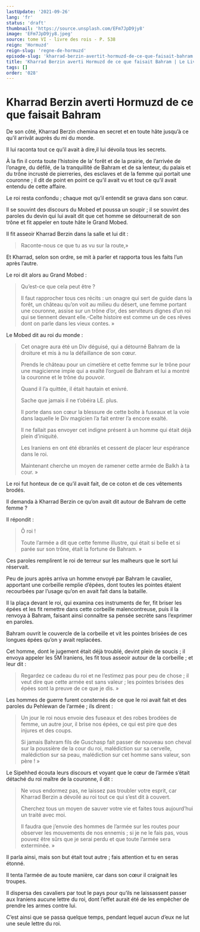 ```yaml
---
lastUpdate: '2021-09-26'
lang: 'fr'
status: 'draft'
thumbnail: 'https://source.unsplash.com/EFm7JpD9jy8'
image: 'EFm7JpD9jy8.jpeg'
source: tome VI - livre des rois - P. 538
reign: 'Hormuzd'
reign-slug: 'regne-de-hormuzd'
episode-slug: 'kharrad-berzin-avertit-hormuzd-de-ce-que-faisait-bahram'
title: 'Kharrad Berzin averti Hormuzd de ce que faisait Bahram | Le Livre des Rois | Shâhnâmeh'
tags: []
order: '028'
---
```


<!-- LTeX: language=fr -->

# Kharrad Berzin averti Hormuzd de ce que faisait Bahram

De son côté, Kharrad Berzin chemina en secret et en toute hâte jusqu’à ce qu’il arrivât auprès du mi du monde.

Il lui raconta tout ce qu’il avait à dire,il lui dévoila tous les secrets.

À la fin il conta toute l’histoire de la’ forêt et de la prairie, de l’arrivée de l’onagre, du défilé, de la tranquillité de Bahram et de sa lenteur, du palais et du trône incrusté de pierreries, des esclaves et de la femme qui portait une couronne ; il dit de point en point ce qu’il avait vu et tout ce qu’il avait entendu de cette affaire.

Le roi resta confondu ; chaque mot qu’il entendit se grava dans son cœur.

Il se souvint des discours du Mobed et poussa un soupir ; il se souvint des paroles du devin qui lui avait dit que cet homme se détournerait de son trône et fit appeler en toute hâte le Grand Mobed.

Il fit asseoir Kharrad Berzin dans la salle et lui dit :

> Raconte-nous ce que tu as vu sur la route,»

Et Kharrad, selon son ordre, se mit à parler et rapporta tous les faits l’un après l’autre.

Le roi dit alors au Grand Mobed :

> Qu’est-ce que cela peut être ?
>
> Il faut rapprocher tous ces récits : un onagre qui sert de guide dans la forêt, un château qu’on voit au milieu du désert, une femme portant une couronne, assise sur un trône d’or, des serviteurs dignes d’un roi qui se tiennent devant elle.-Celte histoire est comme un de ces rêves dont on parle dans les vieux contes. »

Le Mobed dit au roi du monde :

> Cet onagre aura été un Div déguisé, qui a détourné Bahram de la droiture et mis à nu la défaillance de son cœur.
>
> Prends le château pour un cimetière et cette femme sur le trône pour une magicienne impie qui a exalté l’orgueil de Bahram et lui a montré la couronne et le trône du pouvoir.
>
> Quand il l’a quittée, il était hautain et enivré.
>
> Sache que jamais il ne t’obéira LE. plus.
>
> Il porte dans son cœur la blessure de cette boîte à fuseaux et la voie dans laquelle le Div magicien l’a fait entrer l’a encore exalté.
>
> Il ne fallait pas envoyer cet indigne présent à un homme qui était déjà plein d’iniquité.
>
> Les Iraniens en ont été ébranlés et cessent de placer leur espérance dans le roi.
>
> Maintenant cherche un moyen de ramener cette armée de Balkh à ta cour. »

Le roi fut honteux de ce qu’il avait fait, de ce coton et de ces vêtements brodés.

Il demanda à Kharrad Berzin ce qu’on avait dit autour de Bahram de cette femme ?

Il répondit :

> Ô roi !
>
> Toute l’armée a dit que cette femme illustre, qui était si belle et si parée sur son trône, était la fortune de Bahram. »

Ces paroles remplirent le roi de terreur sur les malheurs que le sort lui réservait.

Peu de jours après arriva un homme envoyé par Bahram le cavalier, apportant une corbeille remplie d’épées, dont toutes les pointes étaient recourbées par l’usage qu’on en avait fait dans la bataille.

Il la plaça devant le roi, qui examina ces instruments de fer, fit briser les épées et les fit remettre dans cette corbeille malencontreuse, puis il la renvoya à Bahram, faisant ainsi connaître sa pensée secrète sans l’exprimer en paroles.

Bahram ouvrit le couvercle de la corbeille et vit les pointes brisées de ces longues épées qu’on y avait replacées.

Cet homme, dont le jugement était déjà troublé, devint plein de soucis ; il envoya appeler les 5M Iraniens, les fit tous asseoir autour de la corbeille ; et leur dit :

> Regardez ce cadeau du roi et ne l’estimez pas pour peu de chose ; il veut dire que cette armée est sans valeur ; les pointes brisées des épées sont la preuve de ce que je dis. »

Les hommes de guerre furent consternés de ce que le roi avait fait et des paroles du Pehlewan de l’armée ; ils dirent :

> Un jour le roi nous envoie des fuseaux et des robes brodées de femme, un autre jour, il brise nos épées, ce qui est pire que des injures et des coups.
>
> Si jamais Bahram fils de Guschasp fait passer de nouveau son cheval sur la poussière de la cour du roi, malédiction sur sa cervelle, malédiction sur sa peau, malédiction sur cet homme sans valeur, son père ! »

Le Sipehhed écouta leurs discours et voyant que le cœur de l’armée s’était détaché du roi maître de la couronne, il dit :

> Ne vous endormez pas, ne laissez pas troubler votre esprit, car Kharrad Berzin a dévoilé au roi tout ce qui s’est dit à couvert.
>
> Cherchez tous un moyen de sauver votre vie et faites tous aujourd’hui un traité avec moi.
>
> Il faudra que j’envoie des hommes de l’armée sur les routes pour observer les mouvements de nos ennemis ; si je ne le fais pas, vous pouvez être sûrs que je serai perdu et que toute l’armée sera exterminée. »

Il parla ainsi, mais son but était tout autre ; fais attention et tu en seras étonné.

Il tenta l’armée de au toute manière, car dans son cœur il craignait les troupes.

Il dispersa des cavaliers par tout le pays pour qu’ils ne laissassent passer aux Iraniens aucune lettre du roi, dont l’effet aurait été de les empêcher de prendre les armes contre lui.

C’est ainsi que se passa quelque temps, pendant lequel aucun d’eux ne lut une seule lettre du roi.
